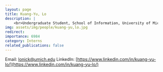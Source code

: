 ```yaml
---
layout: page
title: Kuang-Yu, Lo
description: |
    <br>Undergraduate Student, School of Information, University of Michigan<br>Sep 2024 -- Present
img: assets/img/people/kuang-yu,lo.jpg
redirect: 
importance: 6984
category: Interns
related_publications: false
---
```

Email: [lonick@umich.edu](mailto:lonick@umich.edu)
LinkedIn: [https://www.linkedin.com/in/kuang-yu-lo/](https://www.linkedin.com/in/kuang-yu-lo/)
